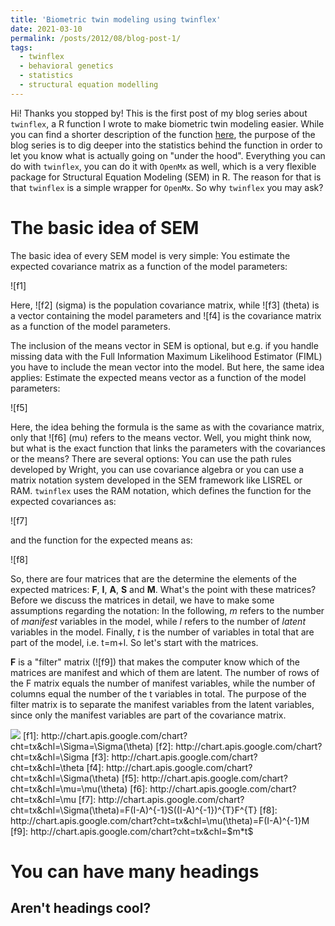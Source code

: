 ```yaml
---
title: 'Biometric twin modeling using twinflex'
date: 2021-03-10
permalink: /posts/2012/08/blog-post-1/
tags:
  - twinflex
  - behavioral genetics
  - statistics
  - structural equation modelling
---
```


Hi! Thanks you stopped by! This is the first post of my blog series about `twinflex`, a R function I wrote to make biometric twin modeling easier. While you can find a shorter description of the function [here](https://github.com/mirkoruks/twinflex), the purpose of the blog series is to dig deeper into the statistics behind the function in order to let you know what is actually going on "under the hood". Everything you can do with `twinflex`, you can do it with `OpenMx` as well, which is a very flexible package for Structural Equation Modeling (SEM) in R. The reason for that is that `twinflex` is a simple wrapper for `OpenMx`. So why `twinflex` you may ask? 

The basic idea of SEM
======
The basic idea of every SEM model is very simple: You estimate the expected covariance matrix as a function of the model parameters:

![f1]

Here, ![f2] (sigma) is the population covariance matrix, while ![f3] (theta) is a vector containing the model parameters and ![f4] is the covariance matrix as a function of the model parameters. 

The inclusion of the means vector in SEM is optional, but e.g. if you handle missing data with the Full Information Maximum Likelihood Estimator (FIML) you have to include the mean vector into the model. But here, the same idea applies: Estimate the expected means vector as a function of the model parameters:

![f5]

Here, the idea behing the formula is the same as with the covariance matrix, only that ![f6] (mu) refers to the means vector. Well, you might think now, but what is the exact function that links the parameters with the covariances or the means? There are several options: You can use the path rules developed by Wright, you can use covariance algebra or you can use a matrix notation system developed in the SEM framework like LISREL or RAM. `twinflex` uses the RAM notation, which defines the function for the expected covariances as:

![f7]

and the function for the expected means as:

![f8]

So, there are four matrices that are the determine the elements of the expected matrices: **F**, **I**, **A**, **S** and **M**. What's the point with these matrices? Before we discuss the matrices in detail, we have to make some assumptions regarding the notation: In the following, *m* refers to the number of *manifest* variables in the model, while *l* refers to the number of *latent* variables in the model. Finally, *t* is the number of variables in total that are part of the model, i.e. t=m+l. So let's start with the matrices. 

**F** is a "filter" matrix (![f9]) that makes the computer know which of the matrices are manifest and which of them are latent. The number of rows of the F matrix equals the number of manifest variables, while the number of columns equal the number of the t variables in total. The purpose of the filter matrix is to separate the manifest variables from the latent variables, since only the manifest variables are part of the covariance matrix. 


<img src="https://render.githubusercontent.com/render/math?math=e^{i \pi} = -1">
[f1]: http://chart.apis.google.com/chart?cht=tx&chl=\Sigma=\Sigma(\theta)
[f2]: http://chart.apis.google.com/chart?cht=tx&chl=\Sigma
[f3]: http://chart.apis.google.com/chart?cht=tx&chl=\theta
[f4]: http://chart.apis.google.com/chart?cht=tx&chl=\Sigma(\theta)
[f5]: http://chart.apis.google.com/chart?cht=tx&chl=\mu=\mu(\theta)
[f6]: http://chart.apis.google.com/chart?cht=tx&chl=\mu
[f7]: http://chart.apis.google.com/chart?cht=tx&chl=\Sigma(\theta)=F(I-A)^{-1}S((I-A)^{-1})^{T}F^{T}
[f8]: http://chart.apis.google.com/chart?cht=tx&chl=\mu(\theta)=F(I-A)^{-1}M
[f9]: http://chart.apis.google.com/chart?cht=tx&chl=$m*t$

You can have many headings
======

Aren't headings cool?
------
